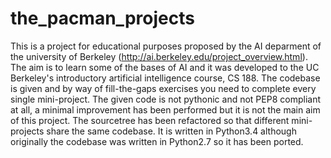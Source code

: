 # the_pacman_projects
This is a project for educational purposes proposed by the AI deparment of the university of Berkeley (http://ai.berkeley.edu/project_overview.html). The aim is to learn some of the bases of AI and it was developed to the UC Berkeley's introductory artificial intelligence course, CS 188. The codebase is given and by way of fill-the-gaps exercises you need to complete every single mini-project. The given code is not pythonic and not PEP8 compliant at all, a minimal improvement has been performed but it is not the main aim of this project. The sourcetree has been refactored so that different mini-projects share the same codebase. It is written in Python3.4 although originally the codebase was written in Python2.7 so it has been ported.
